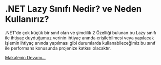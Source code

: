 ﻿# .NET Lazy Sınıfı Nedir? ve Neden Kullanırız?

.NET'de çok küçük bir sınıf olan ve şimdilik 2 Özelliği bulunan bu Lazy sınıfı ile ihtiyaç duyduğumuz verinin ihtiyaç anında erişilebilmesi veya yapılacak işlemin ihtiyaç anında yapılması gibi durumlarda kullanabileceğimiz bu sınıf ile performans konusunda projenize katkısı olacaktır.

[Makalenin Devamı...](http://www.muratoner.net/?p=1069566)